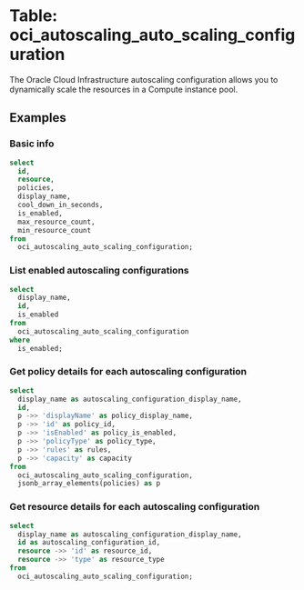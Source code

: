 # Table: oci_autoscaling_auto_scaling_configuration

The Oracle Cloud Infrastructure autoscaling configuration allows you to dynamically scale the resources in a Compute instance pool.

## Examples

### Basic info

```sql
select
  id,
  resource,
  policies,
  display_name,
  cool_down_in_seconds,
  is_enabled,
  max_resource_count,
  min_resource_count 
from
  oci_autoscaling_auto_scaling_configuration;
```

### List enabled autoscaling configurations

```sql
select
  display_name,
  id,
  is_enabled
from
  oci_autoscaling_auto_scaling_configuration
where
  is_enabled;
```


### Get policy details for each autoscaling configuration

```sql
select
  display_name as autoscaling_configuration_display_name,
  id,
  p ->> 'displayName' as policy_display_name,
  p ->> 'id' as policy_id,
  p ->> 'isEnabled' as policy_is_enabled,
  p ->> 'policyType' as policy_type,
  p ->> 'rules' as rules,
  p ->> 'capacity' as capacity
from
  oci_autoscaling_auto_scaling_configuration,
  jsonb_array_elements(policies) as p
```


### Get resource details for each autoscaling configuration

```sql
select
  display_name as autoscaling_configuration_display_name,
  id as autoscaling_configuration_id,
  resource ->> 'id' as resource_id,
  resource ->> 'type' as resource_type
from
  oci_autoscaling_auto_scaling_configuration;
```
